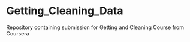 # Getting_Cleaning_Data
Repository containing submission for Getting and Cleaning Course from Coursera
